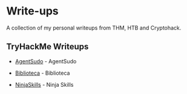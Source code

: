 # Write-ups

A collection of my personal writeups from THM, HTB and Cryptohack.

## TryHackMe Writeups

- [AgentSudo](/THM/agentsudowriteup.md) - AgentSudo

- [Biblioteca](/THM/biblioteca.md) - Biblioteca

- [NinjaSkills](/THM/ninjaskillsthm.md) - Ninja Skills 